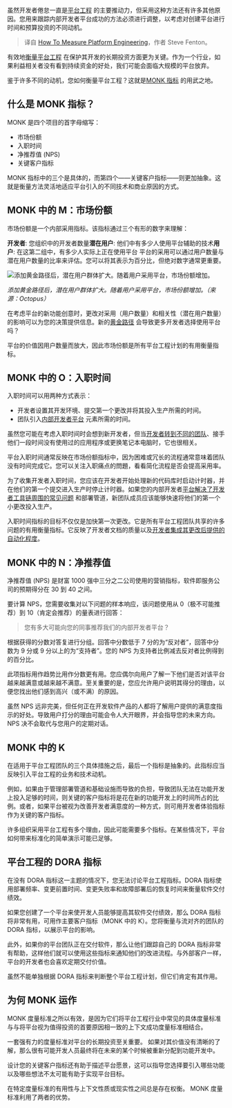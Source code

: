 
<!--
title: 如何衡量平台工程
cover: https://cdn.thenewstack.io/media/2024/07/41800c9f-measuring123.jpg
-->

虽然开发者倦怠一直是[平台工程](https://thenewstack.io/platform-engineering/) 的主要推动力，但采用这种方法还有许多其他原因。您用来跟踪内部开发者平台成功的方法必须进行调整，以考虑对创建平台进行时间和预算投资的不同动机。

> 译自 [How To Measure Platform Engineering](https://thenewstack.io/how-to-measure-platform-engineering/)，作者 Steve Fenton。

有效地[衡量平台工程](https://thenewstack.io/platform-engineering/) 在保护其开发的长期投资方面更为关键。作为一个行业，如果利益相关者没有看到持续资金的好处，我们可能会面临大规模的平台放弃。

鉴于许多不同的动机，您如何衡量平台工程？这就是[MONK 指标](https://octopus.com/devops/metrics/monk-metrics/) 的用武之地。

## 什么是 MONK 指标？
MONK 是四个项目的首字母缩写：

- 市场份额
- 入职时间
- 净推荐值 (NPS)
- 关键客户指标

MONK 指标中的三个是具体的，而第四个——关键客户指标——则更加抽象。这就是衡量方法灵活地适应平台引入的不同技术和商业原因的方式。

## MONK 中的 M：市场份额

市场份额是一个内部采用指标。该指标通过三个有形的数字来理解：

**开发者**: 您组织中的开发者数量**潜在用户**: 他们中有多少人使用平台辅助的技术**用户**: 在这第二组中，有多少人实际上正在使用平台
平台的采用可以通过用户数量与潜在用户数量的比率来评估。您可以将其表示为百分比，但绝对数字通常更重要。

![添加黄金路径后，潜在用户群体扩大。随着用户采用平台，市场份额增加。](https://cdn.thenewstack.io/media/2024/07/3d6e46bd-example-1024x588.png)

*添加黄金路径后，潜在用户群体扩大。随着用户采用平台，市场份额增加。（来源：Octopus）*

在考虑平台的新功能创意时，更改对采用（用户数量）和相关性（潜在用户数量）的影响可以为您的决策提供信息。新的[黄金路径](https://octopus.com/blog/paved-versus-golden-paths-platform-engineering/) 会导致更多开发者选择使用平台吗？

平台的价值因用户数量而放大，因此市场份额是所有平台工程计划的有用衡量指标。

## MONK 中的 O：入职时间
入职时间可以用两种方式表示：

- 开发者设置其开发环境、提交第一个更改并将其投入生产所需的时间。
- 团队引入[内部开发者平台](https://thenewstack.io/7-core-elements-of-an-internal-developer-platform/) 元素所需的时间。

虽然您可能在考虑入职时间时会想到新开发者，但当[开发者转到不同的团队](https://thenewstack.io/engprod-the-secret-of-elite-developer-teams/)、接手他们一段时间没有使用过的应用程序或更换笔记本电脑时，它也很相关。

平台入职时间通常反映在市场份额指标中，因为困难或冗长的流程通常意味着团队没有时间完成它。您可以关注入职痛点的問題，看看简化流程是否会提高采用率。

为了收集开发者入职时间，您应该在开发者开始处理新的代码库时启动计时器，并在他们的第一个提交进入生产时停止计时器。如果您的内部开发者[平台解决了开发者工具链周围的常见问题](https://thenewstack.io/devops-toolchains-beat-off-the-shelf-platforms/) 和部署管道，新团队成员应该能够快速将他们的第一个小更改投入生产。

入职时间指标的目标不仅仅是加快第一次更改。它是所有平台工程团队共享的许多问题的有用衡量指标。它反映了开发者文档的质量以及[开发者集成其更改后提供的自动化程度](https://thenewstack.io/cloud-management-platforms-need-robust-automated-integration/)。

## MONK 中的 N：净推荐值
净推荐值 (NPS) 是财富 1000 强中三分之二公司使用的营销指标，软件即服务公司的预期得分在 30 到 40 之间。

要计算 NPS，您需要收集对以下问题的样本响应，该问题使用从 0（极不可能推荐）到 10（肯定会推荐）的量表进行回答：

> 您有多大可能向您的同事推荐我们的内部开发者平台？

根据获得的分数对答复进行分组。回答中分数低于 7 分的为“反对者”，回答中分数为 9 分或 9 分以上的为“支持者”。您的 NPS 为支持者比例减去反对者比例得到的百分比。

此项指标用作趋势比用作分数更有用。您应偶尔向用户了解一下他们是否对该平台越来越满意或越来越不满意。至关重要的是，您应允许用户说明其得分的理由，以便您找出他们感到高兴（或不满）的原因。

虽然 NPS 远非完美，但任何正在开发软件产品的人都将了解用户提供的满意度指示的好处。导致用户打分的理由可能会令人大开眼界，并会指导您的未来方向。NPS 决不会取代与您用户的定期对话。

## MONK 中的 K

在适用于平台工程团队的三个具体措施之后，最后一个指标是抽象的。此指标应当反映引入平台工程的业务和技术动机。

例如，如果由于管理部署管道和基础设施而导致的负担，导致团队无法在功能开发上投入足够的时间，则关键的客户指标将是花在新的功能开发上的时间所占的比例。或者，如果平台被视为改善开发者满意度的一种方式，则可用开发者体验指标作为关键的客户指标。

许多组织采用平台工程有多个理由，因此可能需要多个指标。在某些情况下，平台如何带来标准化的简单演示可能已足够。

## 平台工程的 DORA 指标

在没有 DORA 指标这一主题的情况下，您无法讨论平台工程指标。DORA 指标使用部署频率、变更前置时间、变更失败率和故障部署后的恢复时间来衡量软件交付绩效。

如果您创建了一个平台来使开发人员能够提高其软件交付绩效，那么 DORA 指标将非常有用，可用作主要客户指标（MONK 中的 K）。您将衡量与流对齐的团队的 DORA 指标，以展示平台的影响。

此外，如果你的平台团队正在交付软件，那么让他们跟踪自己的 DORA 指标非常有帮助，这样他们就可以使用这些指标来通知他们的改进流程。与外部客户一样，平台的开发者也会喜欢定期交付价值。

虽然不能单独根据 DORA 指标来判断整个平台工程计划，但它们肯定有其作用。

## 为何 MONK 运作

MONK 度量标准之所以有效，是因为它们将平台工程行业中常见的具体度量标准与与将平台视为值得投资的首要原因相一致的上下文成功度量标准相结合。

一套强有力的度量标准对平台的长期投资至关重要。 如果对其价值没有清晰的了解，那么很有可能开发人员最终将在未来的某个时候被重新分配到功能开发中。 

设计您的关键客户指标还有助于描述平台愿景，这可以指导您选择要引入哪些功能以及哪些想法不太可能有助于实现平台目标。 

在特定度量标准的有用性与上下文性质或现实性之间总是存在权衡。 MONK 度量标准利用了两者的优势。